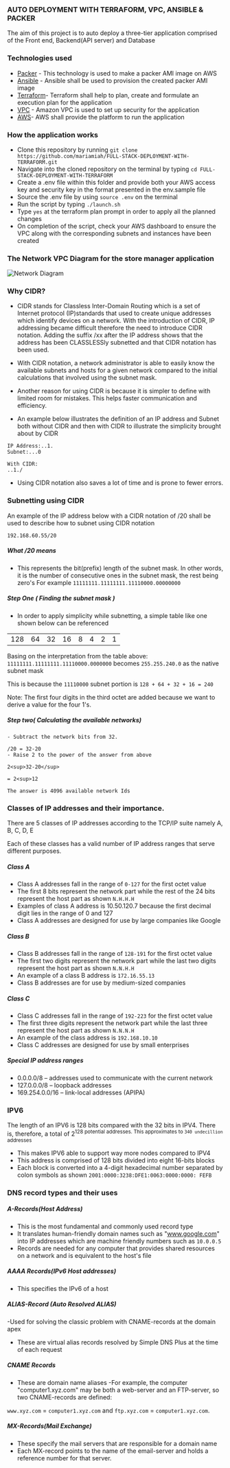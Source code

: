 ### AUTO DEPLOYMENT WITH TERRAFORM, VPC, ANSIBLE & PACKER
The aim of this project is to auto deploy a three-tier application comprised of the Front end, Backend(API server) and Database

### Technologies used
- [Packer](https://www.packer.io/) - This technology is used to make a packer AMI image on AWS
- [Ansible](www.ansible.com) - Ansible shall be used to provision the created packer AMI image
- [Terraform](https://www.terraform.io/)- Terraform shall help to plan, create and formulate an execution plan for the application
- [VPC](https://aws.amazon.com/vpc/) - Amazon VPC is used to set up security for the application
- [AWS](https://aws.amazon.com/)- AWS shall provide the platform to run the application

### How the application works
- Clone this repository by running `git clone https://github.com/mariamiah/FULL-STACK-DEPLOYMENT-WITH-TERRAFORM.git`
- Navigate into the cloned repository on the terminal by typing `cd FULL-STACK-DEPLOYMENT-WITH-TERRAFORM`
- Create a .env file within this folder and provide both your AWS access key and security key in the format presented in the env.sample file
- Source the .env file by using `source .env` on the terminal
- Run the script by typing `./launch.sh`
- Type `yes` at the terraform plan prompt in order to apply all the planned changes
- On completion of the script, check your AWS dashboard to ensure the VPC along with the corresponding subnets and instances have been created 

### The Network VPC Diagram for the store manager application
![Network Diagram](images/FINALXML.png "VPC network diagram for the store manager application")

### Why CIDR?
- CIDR stands for Classless Inter-Domain Routing which is a set of Internet protocol (IP)standards that used to create unique addresses which identify devices on a network. With the introduction of CIDR, IP addressing became difficult therefore the need to introduce CIDR notation.
Adding the suffix /xx after the IP address shows that the address has been CLASSLESSly subnetted and that CIDR notation has been used.

- With CIDR notation, a network administrator is able to easily know the available subnets and hosts for a given network compared to the initial calculations that involved using the subnet mask.

- Another reason for using CIDR is because it is simpler to define with limited room for mistakes. This helps faster communication and efficiency.

- An example below illustrates the definition of an IP address and Subnet both without CIDR and then with CIDR to illustrate the simplicity brought about by CIDR

```Without CIDR
IP Address:..1.
Subnet:...0

With CIDR:
..1./
```

- Using CIDR notation also saves a lot of time and is prone to fewer errors.

### Subnetting using CIDR
An example of the IP address below with a CIDR notation of /20 shall be used to describe how to subnet using CIDR notation

`192.168.60.55/20`
##### What /20 means
- This represents the bit(prefix) length of the subnet mask. In other words, it is the number of consecutive ones in the subnet mask, the rest being zero's
For example
``` 11111111.11111111.11110000.00000000 ```

##### Step One ( Finding the subnet mask )
- In order to apply simplicity while subnetting, a simple table like one shown below can be referenced

|     |      |      |       |       |       |      |    |
| --- | ---- | -----| ----- | ----- | ----- |----- |----|
| 128 | 64   | 32   |  16   | 8     | 4     | 2    |1   |

Basing on the interpretation from the table above:
`11111111.11111111.11110000.0000000`
becomes
`255.255.240.0` as the native subnet mask

This is because the `11110000` subnet portion is `128 + 64 + 32 + 16 = 240` 

Note: The first four digits in the third octet are added because we want to derive a value for the four 1's.

##### Step two( Calculating the available networks)
```
- Subtract the network bits from 32.

/20 = 32-20
- Raise 2 to the power of the answer from above

2<sup>32-20</sup>

= 2<sup>12

The answer is 4096 available network Ids 
```

### Classes of IP addresses and their importance.
There are 5 classes of IP addresses according to the TCP/IP suite namely A, B, C, D, E

Each of these classes has a valid number of IP address ranges that serve different purposes.

##### Class A
- Class A addresses fall in the range of `0-127` for the first octet value
- The first 8 bits represent the network part while the rest of the 24 bits represent the host part as shown `N.H.H.H`
- Examples of class A address is 10.50.120.7 because the first decimal digit lies in the range of 0 and 127
- Class A addresses are designed for use by large companies like Google

##### Class B
- Class B addresses fall in the range of `128-191` for the first octet value
- The first two digits represent the network part while the last two digits represent the host part as shown `N.N.H.H`
- An example of a class B address is `172.16.55.13`
- Class B addresses are for use by medium-sized companies

##### Class C
- Class C addresses fall in the range of `192-223` for the first octet value
- The first three digits represent the network part while the last three represent the host part as shown `N.N.N.H`
- An example of the class address is `192.168.10.10`
- Class C addresses are designed for use by small enterprises

##### Special IP address ranges
- 0.0.0.0/8 – addresses used to communicate with the current network
- 127.0.0.0/8 – loopback addresses
- 169.254.0.0/16 – link-local addresses (APIPA)

### IPV6
The length of an IPV6 is 128 bits compared with the 32 bits in IPV4. There is, therefore, a total of 2<sup>128 potential addresses. This approximates to `340 undecillion` addresses
- This makes IPV6 able to support way more nodes compared to IPV4
- This address is comprised of 128 bits divided into eight 16-bits blocks
- Each block is converted into a 4-digit hexadecimal number separated by colon symbols as shown `2001:0000:3238:DFE1:0063:0000:0000: FEFB`

### DNS record types and their uses
##### A-Records(Host Address)
- This is the most fundamental and commonly used record type
- It translates human-friendly domain names such as "www.google.com" into IP addresses which are machine friendly numbers such as `10.0.0.5`
- Records are needed for any computer that provides shared resources on a network and is equivalent to the host's file

##### AAAA Records(IPv6 Host addresses)
- This specifies the IPv6 of a host
##### ALIAS-Record (Auto Resolved ALIAS)
-Used for solving the classic problem with CNAME-records at the domain apex
- These are virtual alias records resolved by Simple DNS Plus at the time of each request
##### CNAME Records
- These are domain name aliases
-For example, the computer "computer1.xyz.com" may be both a web-server and an FTP-server, so two CNAME-records are defined:

`www.xyz.com` = `computer1.xyz.com` and `ftp.xyz.com` = `computer1.xyz.com`.
##### MX-Records(Mail Exchange)
- These specify the mail servers that are responsible for a domain name
- Each MX-record points to the name of the email-server and holds a reference number for that server.
